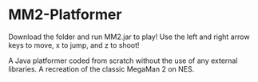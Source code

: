 # MM2-Platformer

Download the folder and run MM2.jar to play! Use the left and right arrow keys to move, x to jump, and z to shoot!

A Java platformer coded from scratch without the use of any external libraries. A recreation of the classic MegaMan 2 on NES.
